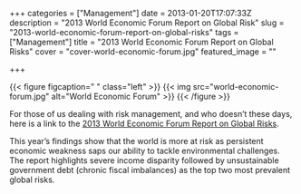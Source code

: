 +++
categories = ["Management"]
date = 2013-01-20T17:07:33Z
description = "2013 World Economic Forum Report on Global Risk"
slug = "2013-world-economic-forum-report-on-global-risks"
tags = ["Management"]
title = "2013 World Economic Forum Report on Global Risks"
cover = "cover-world-economic-forum.jpg" 
featured_image = ""

+++



{{< figure figcaption=" " class="left" >}}
	{{< img src="world-economic-forum.jpg" alt="World Economic Forum" >}}
{{< /figure >}}

For those of us dealing with risk management, and who doesn’t these days, here is a link to the [2013 World Economic Forum Report on Global Risks](http://reports.weforum.org/global-risks-2013/ "2013 World Economic Forum Report on Global Risks").

This year’s findings show that the world is more at risk as persistent economic weakness saps our ability to tackle environmental challenges. The report highlights severe income disparity followed by unsustainable government debt (chronic fiscal imbalances) as the top two most prevalent global risks.